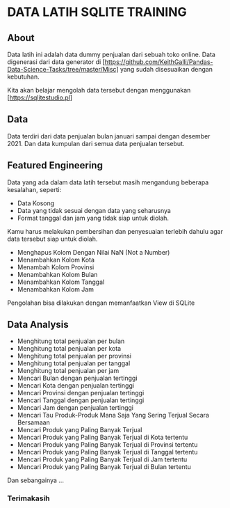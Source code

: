 # DATA LATIH SQLITE TRAINING

## About

Data latih ini adalah data dummy penjualan dari sebuah toko online. Data digenerasi dari data generator di [https://github.com/KeithGalli/Pandas-Data-Science-Tasks/tree/master/Misc] yang sudah disesuaikan dengan kebutuhan.

Kita akan belajar mengolah data tersebut dengan menggunakan [https://sqlitestudio.pl]

## Data
Data terdiri dari data penjualan bulan januari sampai dengan desember 2021. Dan data kumpulan dari semua data penjualan tersebut.

## Featured Engineering
Data yang ada dalam data latih tersebut  masih mengandung beberapa kesalahan, seperti:
- Data Kosong
- Data yang tidak sesuai dengan data yang seharusnya
- Format tanggal dan jam yang tidak siap untuk diolah.

Kamu harus melakukan pembersihan dan penyesuaian terlebih dahulu agar data tersebut siap untuk diolah.
- Menghapus Kolom Dengan Nilai NaN (Not a Number)
- Menambahkan Kolom Kota
- Menambah Kolom Provinsi
- Menambahkan Kolom Bulan
- Menambahkan Kolom Tanggal
- Menambahkan Kolom Jam


Pengolahan bisa dilakukan dengan memanfaatkan View di SQLite

## Data Analysis

- Menghitung total penjualan per bulan
- Menghitung total penjualan per kota
- Menghitung total penjualan per provinsi
- Menghitung total penjualan per tanggal
- Menghitung total penjualan per jam    
- Mencari Bulan dengan penjualan tertinggi
- Mencari Kota dengan penjualan tertinggi
- Mencari Provinsi dengan penjualan tertinggi
- Mencari Tanggal dengan penjualan tertinggi
- Mencari Jam dengan penjualan tertinggi
- Mencari Tau Produk-Produk Mana Saja Yang Sering Terjual Secara Bersamaan
- Mencari Produk yang Paling Banyak Terjual
- Mencari Produk yang Paling Banyak Terjual di Kota tertentu
- Mencari Produk yang Paling Banyak Terjual di Provinsi tertentu
- Mencari Produk yang Paling Banyak Terjual di Tanggal tertentu
- Mencari Produk yang Paling Banyak Terjual di Jam tertentu 
- Mencari Produk yang Paling Banyak Terjual di Bulan tertentu

Dan sebangainya ...

### Terimakasih
















